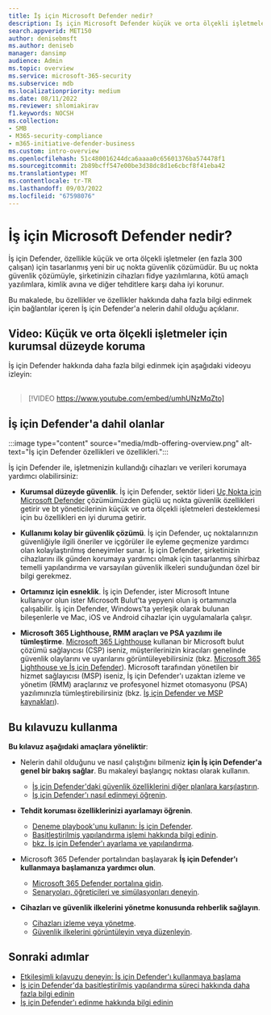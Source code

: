 ```yaml
---
title: İş için Microsoft Defender nedir?
description: İş için Microsoft Defender küçük ve orta ölçekli işletmeler için bir siber güvenlik çözümüdür. İş için Defender, cihazlarınız genelindeki tehditlere karşı koruma sağlar.
search.appverid: MET150
author: denisebmsft
ms.author: deniseb
manager: dansimp
audience: Admin
ms.topic: overview
ms.service: microsoft-365-security
ms.subservice: mdb
ms.localizationpriority: medium
ms.date: 08/11/2022
ms.reviewer: shlomiakirav
f1.keywords: NOCSH
ms.collection:
- SMB
- M365-security-compliance
- m365-initiative-defender-business
ms.custom: intro-overview
ms.openlocfilehash: 51c480016244dca6aaaa0c65601376ba574478f1
ms.sourcegitcommit: 2b89bcff547e00be3d38dc8d1e6cbcf8f41eba42
ms.translationtype: MT
ms.contentlocale: tr-TR
ms.lasthandoff: 09/03/2022
ms.locfileid: "67598076"
---
```

# <a name="what-is-microsoft-defender-for-business"></a>İş için Microsoft Defender nedir?

İş için Defender, özellikle küçük ve orta ölçekli işletmeler (en fazla 300 çalışan) için tasarlanmış yeni bir uç nokta güvenlik çözümüdür. Bu uç nokta güvenlik çözümüyle, şirketinizin cihazları fidye yazılımlarına, kötü amaçlı yazılımlara, kimlik avına ve diğer tehditlere karşı daha iyi korunur. 

Bu makalede, bu özellikler ve özellikler hakkında daha fazla bilgi edinmek için bağlantılar içeren İş için Defender'a nelerin dahil olduğu açıklanır.


## <a name="video-enterprise-grade-protection-for-small--and-medium-sized-businesses"></a>Video: Küçük ve orta ölçekli işletmeler için kurumsal düzeyde koruma

İş için Defender hakkında daha fazla bilgi edinmek için aşağıdaki videoyu izleyin: <br/><br/>

> [!VIDEO https://www.youtube.com/embed/umhUNzMqZto]

## <a name="whats-included-with-defender-for-business"></a>İş için Defender'a dahil olanlar

:::image type="content" source="media/mdb-offering-overview.png" alt-text="İş için Defender özellikleri ve özellikleri.":::

İş için Defender ile, işletmenizin kullandığı cihazları ve verileri korumaya yardımcı olabilirsiniz:

- **Kurumsal düzeyde güvenlik**. İş için Defender, sektör lideri [Uç Nokta için Microsoft Defender](../defender-endpoint/microsoft-defender-endpoint.md) çözümümüzden güçlü uç nokta güvenlik özellikleri getirir ve bt yöneticilerinin küçük ve orta ölçekli işletmeleri desteklemesi için bu özellikleri en iyi duruma getirir.

- **Kullanımı kolay bir güvenlik çözümü**. İş için Defender, uç noktalarınızın güvenliğiyle ilgili öneriler ve içgörüler ile eyleme geçmenize yardımcı olan kolaylaştırılmış deneyimler sunar. İş için Defender, şirketinizin cihazlarını ilk günden korumaya yardımcı olmak için tasarlanmış sihirbaz temelli yapılandırma ve varsayılan güvenlik ilkeleri sunduğundan özel bir bilgi gerekmez.

- **Ortamınız için esneklik**. İş için Defender, ister Microsoft Intune kullanıyor olun ister Microsoft Bulut'ta yepyeni olun iş ortamınızla çalışabilir. İş için Defender, Windows'ta yerleşik olarak bulunan bileşenlerle ve Mac, iOS ve Android cihazlar için uygulamalarla çalışır.

- **Microsoft 365 Lighthouse, RMM araçları ve PSA yazılımı ile tümleştirme**. [Microsoft 365 Lighthouse](../../lighthouse/m365-lighthouse-overview.md) kullanan bir Microsoft bulut çözümü sağlayıcısı (CSP) iseniz, müşterilerinizin kiracıları genelinde güvenlik olaylarını ve uyarılarını görüntüleyebilirsiniz (bkz. [Microsoft 365 Lighthouse ve İş için Defender](mdb-lighthouse-integration.md)). Microsoft tarafından yönetilen bir hizmet sağlayıcısı (MSP) iseniz, İş için Defender'ı uzaktan izleme ve yönetim (RMM) araçlarınız ve profesyonel hizmet otomasyonu (PSA) yazılımınızla tümleştirebilirsiniz (bkz. [İş için Defender ve MSP kaynakları](mdb-partners.md)).

## <a name="how-to-use-this-guide"></a>Bu kılavuzu kullanma

**Bu kılavuz aşağıdaki amaçlara yöneliktir**:

- Nelerin dahil olduğunu ve nasıl çalıştığını bilmeniz **için İş için Defender'a genel bir bakış sağlar**. Bu makaleyi başlangıç noktası olarak kullanın.
   - [İş için Defender'daki güvenlik özelliklerini diğer planlara karşılaştırın](compare-mdb-m365-plans.md).
   - [İş için Defender'ı nasıl edinmeyi öğrenin](get-defender-business.md).

- **Tehdit koruması özelliklerinizi ayarlamayı öğrenin**. 
   - [Deneme playbook'unu kullanın: İş için Defender](trial-playbook-defender-business.md).
   - [Basitleştirilmiş yapılandırma işlemi hakkında bilgi edinin](mdb-simplified-configuration.md).
   - [bkz. İş için Defender'ı ayarlama ve yapılandırma](mdb-setup-configuration.md).

- Microsoft 365 Defender portalından başlayarak **İş için Defender'ı kullanmaya başlamanıza yardımcı olun**. 
   - [Microsoft 365 Defender portalına gidin](mdb-get-started.md).
   - [Senaryoları, öğreticileri ve simülasyonları deneyin](mdb-tutorials.md).

- **Cihazları ve güvenlik ilkelerini yönetme konusunda rehberlik sağlayın**.
   - [Cihazları izleme veya yönetme](mdb-manage-devices.md).
   - [Güvenlik ilkelerini görüntüleyin veya düzenleyin](mdb-view-edit-policies.md).

## <a name="next-steps"></a>Sonraki adımlar

- [Etkileşimli kılavuzu deneyin: İş için Defender'ı kullanmaya başlama](https://aka.ms/MDB-GetStartedGuide)
- [İş için Defender'da basitleştirilmiş yapılandırma süreci hakkında daha fazla bilgi edinin](mdb-simplified-configuration.md)
- [İş için Defender'ı edinme hakkında bilgi edinin](get-defender-business.md)
